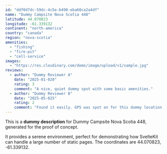 ```yaml
---
id: "ddf0d7dc-59dc-4c5e-b490-eba60ca2a4df"
name: "Dummy Campsite Nova Scotia 448"
latitude: 44.070823
longitude: -61.339132
continent: "north-america"
country: "canada"
region: "nova-scotia"
amenities:
  - "fishing"
  - "fire-pit"
  - "cell-service"
images:
  - "https://res.cloudinary.com/demo/image/upload/v1/sample.jpg"
reviews:
  - author: "Dummy Reviewer A"
    date: "2025-01-020"
    rating: 3
    comment: "A nice, quiet dummy spot with some basic amenities."
  - author: "Dummy Reviewer B"
    date: "2025-05-025"
    rating: 2
    comment: "Found it easily. GPS was spot on for this dummy location."
---
```


This is a **dummy description** for Dummy Campsite Nova Scotia 448, generated for the proof of concept.

It provides a serene environment, perfect for demonstrating how SvelteKit can handle a large number of static pages. The coordinates are 44.070823, -61.339132.
